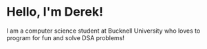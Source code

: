 
<h1>Hello, I'm Derek! </h1>

I am a computer science student at Bucknell University who loves to program for fun and solve DSA problems!

